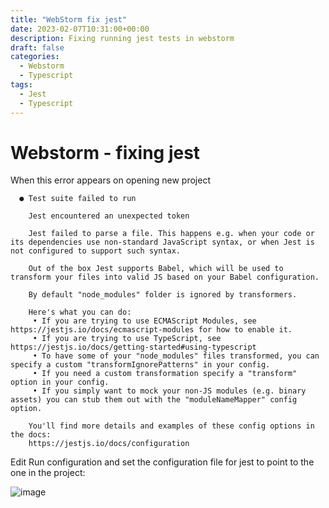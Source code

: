 ```yaml
---
title: "WebStorm fix jest"
date: 2023-02-07T10:31:00+00:00
description: Fixing running jest tests in webstorm
draft: false
categories:
  - Webstorm
  - Typescript
tags:
  - Jest
  - Typescript
---
```

# Webstorm - fixing jest

When this error appears on opening new project
```
  ● Test suite failed to run

    Jest encountered an unexpected token

    Jest failed to parse a file. This happens e.g. when your code or its dependencies use non-standard JavaScript syntax, or when Jest is not configured to support such syntax.

    Out of the box Jest supports Babel, which will be used to transform your files into valid JS based on your Babel configuration.

    By default "node_modules" folder is ignored by transformers.

    Here's what you can do:
     • If you are trying to use ECMAScript Modules, see https://jestjs.io/docs/ecmascript-modules for how to enable it.
     • If you are trying to use TypeScript, see https://jestjs.io/docs/getting-started#using-typescript
     • To have some of your "node_modules" files transformed, you can specify a custom "transformIgnorePatterns" in your config.
     • If you need a custom transformation specify a "transform" option in your config.
     • If you simply want to mock your non-JS modules (e.g. binary assets) you can stub them out with the "moduleNameMapper" config option.

    You'll find more details and examples of these config options in the docs:
    https://jestjs.io/docs/configuration
```

Edit Run configuration and set the configuration file for jest to point to the one in the project:

![image](https://user-images.githubusercontent.com/1020430/217805536-e6709b02-8785-4904-9d15-23dbba048f0d.png)
